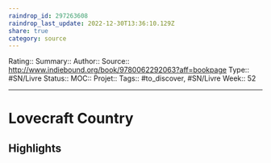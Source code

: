 ```yaml
---
raindrop_id: 297263608
raindrop_last_update: 2022-12-30T13:36:10.129Z
share: true
category: source
---
```


Rating::
Summary:: 
Author::
Source:: http://www.indiebound.org/book/9780062292063?aff=bookpage
Type:: #SN/Livre 
Status:: 
MOC::
Projet:: 
Tags:: #to_discover, #SN/Livre
Week:: 52

***
# Lovecraft Country



## Highlights

